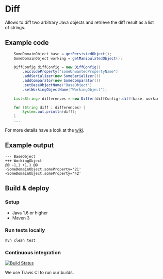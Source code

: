 # Diff

Allows to diff two arbitrary Java objects and retrieve the diff result as a list of strings.

## Example code
```java
    SomeDomainObject base = getPersistedObject();
    SomeDomainObject working = getManipulatedObject();

    DiffConfig diffConfig = new DiffConfig()
        .excludeProperty("someUnwantedPropertyName")
        .addSerializer(new SomeSerializer())
        .addComparator(new SomeComparator())
        .setBaseObjectName("BaseObject")
        .setWorkingObjectName("WorkingObject");
		
    List<String> differences = new Differ(diffConfig).diff(base, working);

    for (String diff : differences) {
        System.out.println(diff);
    }
	...
```
For more details have a look at the [wiki](https://github.com/codereligion/diff/wiki).

## Example output
```
--- BaseObject
+++ WorkingObject
@@ -1,1 +1,1 @@
-SomeDomainObject.someProperty='21'
+SomeDomainObject.someProperty='42'
```

## Build & deploy

### Setup
* Java 1.6 or higher
* Maven 3

### Run tests locally

```mvn clean test```

### Continuous integration
[![Build Status](https://api.travis-ci.org/codereligion/diff.png?branch=master)](https://travis-ci.org/codereligion/diff)

We use Travis CI to run our builds.